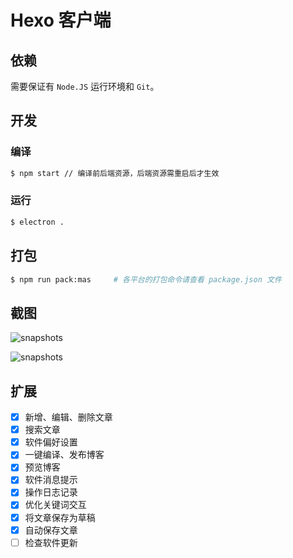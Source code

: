 # Hexo 客户端

## 依赖
需要保证有 `Node.JS` 运行环境和 `Git`。

## 开发
### 编译
```bash
$ npm start // 编译前后端资源，后端资源需重启后才生效
```

### 运行
```bash
$ electron .
```

## 打包
```bash
$ npm run pack:mas     # 各平台的打包命令请查看 package.json 文件
```

## 截图
![snapshots](http://wx1.sinaimg.cn/mw1024/a5bab661ly1fgv02bcqiij218g0xcwh4.jpg)

![snapshots](http://wx3.sinaimg.cn/mw1024/a5bab661ly1fgv02bhb4fj218g0xcdp9.jpg)

## 扩展
- [x] 新增、编辑、删除文章
- [x] 搜索文章
- [x] 软件偏好设置
- [x] 一键编译、发布博客
- [x] 预览博客
- [x] 软件消息提示
- [x] 操作日志记录
- [x] 优化关键词交互
- [x] 将文章保存为草稿
- [x] 自动保存文章
- [ ] 检查软件更新
